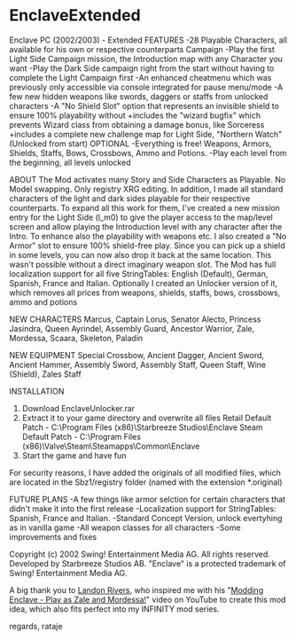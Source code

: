 # EnclaveExtended
Enclave PC (2002/2003) - Extended
FEATURES
-28 Playable Characters, all available for his own or respective counterparts Campaign
-Play the first Light Side Campaign mission, the Introduction map with any Character you want
-Play the Dark Side campaign right from the start without having to complete the Light Campaign first
-An enhanced cheatmenu which was previously only accessible via console integrated for pause menu/mode
-A few new hidden weapons like swords, daggers or staffs from unlocked characters
-A "No Shield Slot" option that represents an invisible shield to ensure 100% playability without
+includes the "wizard bugfix" which prevents Wizard class from obtaining a damage bonus, like Sorceress
+includes a complete new challenge map for Light Side, "Northern Watch" (Unlocked from start)
OPTIONAL
-Everything is free! Weapons, Armors, Shields, Staffs, Bows, Crossbows, Ammo and Potions.
-Play each level from the beginning, all levels unlocked

ABOUT
The Mod activates many Story and Side Characters as Playable. No Model swapping. Only registry XRG editing. In addition, I made all standard characters of the light and dark sides playable for their respective counterparts. To expand all this work for them, I've created a new mission entry for the Light Side (l_m0) to give the player access to the map/level screen and allow playing the Introduction level with any character after the Intro. To enhance also the playability with weapons etc. I also created a "No Armor" slot to ensure 100% shield-free play. Since you can pick up a shield in some levels, you can now also drop it back at the same location. This wasn't possible without a direct imaginary weapon slot. The Mod has full localization support for all five StringTables: English (Default), German, Spanish, France and Italian. Optionally I created an Unlocker version of it, which removes all prices from weapons, shields, staffs, bows, crossbows, ammo and potions

NEW CHARACTERS
Marcus, Captain Lorus, Senator Alecto, Princess Jasindra, Queen Ayrindel, Assembly Guard, Ancestor Warrior, Zale, Mordessa, Scaara, Skeleton, Paladin

NEW EQUIPMENT
Special Crossbow, Ancient Dagger, Ancient Sword, Ancient Hammer, Assembly Sword, Assembly Staff, Queen Staff, Wine (Shield), Zales Staff

INSTALLATION
01. Download EnclaveUnlocker.rar
02. Extract it to your game directory and overwrite all files
Retail Default Patch - C:\Program Files (x86)\Starbreeze Studios\Enclave
Steam Default Patch - C:\Program Files (x86)\Valve\Steam\Steamapps\Common\Enclave
03. Start the game and have fun

For security reasons, I have added the originals of all modified files,
which are located in the Sbz1/registry folder (named with the extension *.original)

FUTURE PLANS
-A few things like armor selction for certain characters that didn't make it into the first release
-Localization support for StringTables: Spanish, France and Italian.
-Standard Concept Version, unlock evertyhing as in vanilla game
-All weapon classes for all characters
-Some improvements and fixes

Copyright (c) 2002 Swing! Entertainment Media AG. All rights reserved. Developed
by Starbreeze Studios AB. "Enclave" is a protected trademark of Swing!
Entertainment Media AG.

A big thank you to [Landon Rivers](https://github.com/landonrivers), who inspired me with his "[Modding Enclave - Play as Zale and Mordessa!](https://www.youtube.com/watch?v=Q5MVluRYvf8)" video on
YouTube to create this mod idea, which also fits perfect into my INFINITY mod series.

regards,
rataje 
